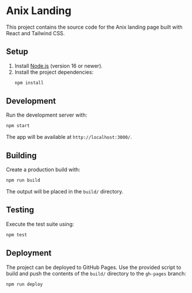 # Anix Landing

This project contains the source code for the Anix landing page built with React and Tailwind CSS.

## Setup

1. Install [Node.js](https://nodejs.org/) (version 16 or newer).
2. Install the project dependencies:
   ```bash
   npm install
   ```

## Development

Run the development server with:
```bash
npm start
```
The app will be available at `http://localhost:3000/`.

## Building

Create a production build with:
```bash
npm run build
```
The output will be placed in the `build/` directory.

## Testing

Execute the test suite using:
```bash
npm test
```

## Deployment

The project can be deployed to GitHub Pages. Use the provided script to build and push the
contents of the `build/` directory to the `gh-pages` branch:
```bash
npm run deploy
```
